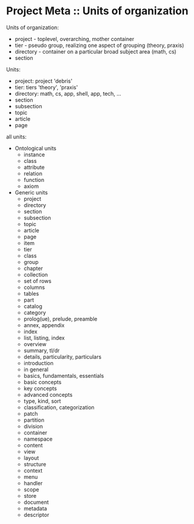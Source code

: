 # Project Meta :: Units of organization

Units of organization:
- project - toplevel, overarching, mother container
- tier - pseudo group, realizing one aspect of grouping (theory, praxis)
- directory - container on a particular broad subject area (math, cs)
- section

Units:
- project: project 'debris'
- tier: tiers 'theory', 'praxis'
- directory: math, cs, app, shell, app, tech, …
- section
- subsection
- topic
- article
- page


all units:
- Ontological units
  - instance
  - class
  - attribute
  - relation
  - function
  - axiom
- Generic units
  - project
  - directory
  - section
  - subsection
  - topic
  - article
  - page
  - item
  - tier
  - class
  - group
  - chapter
  - collection
  - set of rows
  - columns
  - tables
  - part
  - catalog
  - category
  - prolog(ue), prelude, preamble
  - annex, appendix
  - index
  - list, listing, index
  - overview
  - summary, tl/dr
  - details, particularity, particulars
  - introduction
  - in general
  - basics, fundamentals, essentials
  - basic concepts
  - key concepts
  - advanced concepts
  - type, kind, sort
  - classification, categorization
  - patch
  - partition
  - division
  - container
  - namespace
  - content
  - view
  - layout
  - structure
  - context
  - menu
  - handler
  - scope
  - store
  - document
  - metadata
  - descriptor
  
